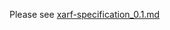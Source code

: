 Please see [xarf-specification_0.1.md](https://github.com/abusix/xarf-specification/blob/master/xarf-specification_0.1.md)